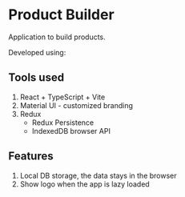 # Product Builder

Application to build products.

Developed using:

## Tools used

1. React + TypeScript + Vite
1. Material UI - customized branding
1. Redux
   - Redux Persistence
   - IndexedDB browser API

## Features

1.  Local DB storage, the data stays in the browser
1.  Show logo when the app is lazy loaded
